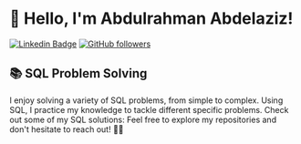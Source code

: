 
# 👋 Hello, I'm Abdulrahman Abdelaziz!

[![Linkedin Badge](https://img.shields.io/badge/-AbdulrahmanAbdelaziz-blue?style=flat-square&logo=Linkedin&logoColor=white&link=https://www.linkedin.com/in/abdulrahman-abdelaziz/)](https://www.linkedin.com/in/abdulrahman-abdelaziz/)
[![GitHub followers](https://img.shields.io/github/followers/Abdelrahmanzezo?label=Follow&style=social)](https://github.com/Abdelrahmanzezo)

## 📚 SQL Problem Solving

I enjoy solving a variety of SQL problems, from simple to complex. Using SQL, I practice my knowledge to tackle different specific problems. Check out some of my SQL solutions:
Feel free to explore my repositories and don't hesitate to reach out! 👨‍💻
